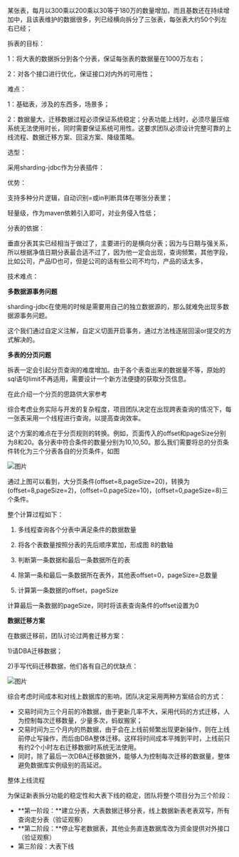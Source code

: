 某张表，每月以300乘以200乘以30等于180万的数量增加，而且基数还在持续增加中，且该表维护的数据很多，列已经横向拆分了三张表，每张表大约50个列左右已经；

拆表的目标：

1：将大表的数据拆分到各个分表，保证每张表的数据量在1000万左右；

2：对各个接口进行优化，保证接口对内外的可用性；

难点：

1：基础表，涉及的东西多，场景多；

2：数据量大，迁移数据过程必须保证系统稳定；分表功能上线时，必须尽量压缩系统无法使用时长，同时需要保证系统可用性。这要求团队必须设计完整可靠的上线流程、数据迁移方案、回滚方案、降级策略。

选型：

采用sharding-jdbc作为分表插件：

优势：

支持多种分片逻辑，自动识别=或in判断具体在哪张分表里；

轻量级，作为maven依赖引入即可，对业务侵入性低；



分表的依据：

垂直分表其实已经相当于做过了，主要进行的是横向分表；因为与日期与强关系，所以根据净值日期分表最合适不过了，因为他一定会出现，查询频繁，其他字段，比如公司，产品ID也可，但是公司的话有些公司不均匀，产品的话太多，



技术难点：

**多数据源事务问题**



sharding-jdbc在使用的时候是需要用自己的独立数据源的，那么就难免出现多数据源事务问题。



这个我们通过自定义注解，自定义切面开启事务，通过方法栈逐层回滚or提交的方式解决的。



**多表的分页问题**



拆表一定会引起分页查询的难度增加。由于各个表查出来的数据量不等，原始的sql语句limit不再适用，需要设计一个新方法便捷的获取分页信息。

在此介绍一个分页的思路供大家参考

综合考虑业务实际与开发的复杂程度，项目团队决定在出现跨表查询的情况下，每一张表采用一个线程进行查询，以提高查询效率。



这个方案的难点在于分页规则的转换。例如，页面传入的offset和pageSize分别为8和20。各分表中符合条件的数量分别为10,10,50。那么我们需要将总的分页条件转化为三个分表各自的分页条件，如图



![图片](https://mmbiz.qpic.cn/mmbiz/R5ic1icyNBNd7kACl27HUrTwUGv5uWVCpFTgppqccKLV7Wiacic5PHeNJa9UM5k0zQqTz4uWMPSO8MfuaH8G52SgXg/640?wx_fmt=other&wxfrom=5&wx_lazy=1&wx_co=1)



通过上图可以看到，大分页条件(offset=8,pageSize=20)，转换为(offset=8,pageSize=2)，(offset=0.pageSize=10)，(offset=0,pageSize=8)三个条件。

整个计算过程如下：

1) 多线程查询各个分表中满足条件的数据数量

2) 将各个表数量按照分表的先后顺序累加，形成图 8的数轴

3) 判断第一条数据和最后一条数据所在的表

4) 除第一条和最后一条数据所在表外，其他表offset=0，pageSize=总数量

5) 计算第一条数据的offset，pageSize

计算最后一条数据的pageSize，同时将该表查询条件的offset设置为0



**数据迁移方案**



在数据迁移前，团队讨论过两套迁移方案：



1)请DBA迁移数据；

2)手写代码迁移数据，他们各有自己的优缺点：



![图片](https://mmbiz.qpic.cn/mmbiz_png/R5ic1icyNBNd7kACl27HUrTwUGv5uWVCpF5gLywTwVCicUZu6nZjicQXiaEsMpPicM2iaSDb9PKwF9CqVSUAFKBXAsDWQ/640?wx_fmt=png&wxfrom=5&wx_lazy=1&wx_co=1)



综合考虑时间成本和对线上数据库的影响，团队决定采用两种方案结合的方式：



- 交易时间为三个月前的冷数据，由于更新几率不大，采用代码的方式迁移，人为控制每次迁移数量，少量多次，蚂蚁搬家；
- 交易时间为三个月内的热数据，由于会在上线前频繁出现更新操作，则在上线前停止写操作，而后由DBA整体迁移。这样将时间成本平摊到平时，上线前只有约2个小时左右迁移数据时系统无法使用。
- 同时，除了最后一次DBA迁移数据外，能够人为控制每次迁移的数据量，整体避免数据库实例级别的高延迟。



整体上线流程



为保证新表拆分功能的稳定性和大表下线的稳定，团队将整个项目分为三个阶段：



- **第一阶段：**建立分表，大表数据迁移分表，线上数据新表老表双写，所有查询走分表（验证观察）
- **第二阶段：**停止写老数据表，其他业务直连数据库改为资金提供对外接口（验证观察）
- 第三阶段：大表下线

